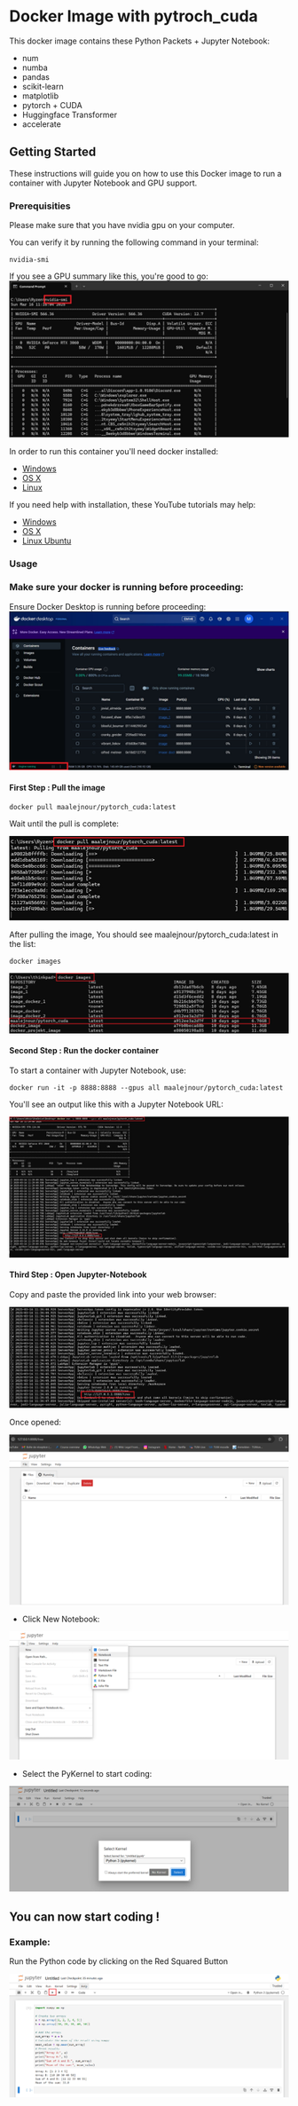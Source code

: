 
# Docker Image with pytroch_cuda
This docker image contains these Python Packets + Jupyter Notebook: 
- num
- numba
- pandas
- scikit-learn
- matplotlib
- pytorch + CUDA 
- Huggingface Transformer
- accelerate

## Getting Started

These instructions will guide you on how to use this Docker image to run a container with Jupyter Notebook and GPU support.

### Prerequisities

Please make sure that you have nvidia gpu on your computer.

You can verify it by running the following command in your terminal: 
```shell
nvidia-smi
```
If you see a GPU summary like this, you're good to go: 
<img src="https://github.com/MAALEJNour/pytroch_cuda/blob/7e32375b3212852a10d20e893e911c973696162f/cloud_setup_1.jpg" > 

In order to run this container you'll need docker installed: 

* [Windows](https://docs.docker.com/desktop/setup/install/windows-install/)
* [OS X](https://docs.docker.com/desktop/setup/install/mac-install/)
* [Linux](https://docs.docker.com/desktop/setup/install/linux/)
  
If you need help with installation, these YouTube tutorials may help:

* [Windows](https://www.youtube.com/watch?v=-EXlfSsP49A)
* [OS X](https://www.youtube.com/watch?v=-EXlfSsP49A)
* [Linux Ubuntu](https://www.youtube.com/watch?v=cqbh-RneBlk)
### Usage
### Make sure your docker is running before proceeding: 

Ensure Docker Desktop is running before proceeding:
<img src="https://github.com/MAALEJNour/pytroch_cuda/blob/7e32375b3212852a10d20e893e911c973696162f/cloud_setup_3.jpg"> 

#### First Step : Pull the image 

```shell
docker pull maalejnour/pytorch_cuda:latest
```
Wait until the pull is complete: 

<img src="https://github.com/MAALEJNour/pytroch_cuda/blob/7e32375b3212852a10d20e893e911c973696162f/cloud_setup_4.png"> 

After pulling the image, You should see maalejnour/pytorch_cuda:latest in the list:

```shell
docker images
```
<img src="https://github.com/MAALEJNour/pytroch_cuda/blob/7e32375b3212852a10d20e893e911c973696162f/cloud_setup_5.png" > 

#### Second Step : Run the docker container 

To start a container with Jupyter Notebook, use:
```shell
docker run -it -p 8888:8888 --gpus all maalejnour/pytorch_cuda:latest
```
You'll see an output like this with a Jupyter Notebook URL:

<img src="https://github.com/MAALEJNour/pytroch_cuda/blob/9e4b68c4b935121fc9e098390d0cd16738721971/cloud_setup_8.jpg" > 

#### Third Step : Open Jupyter-Notebook

Copy and paste the provided link into your web browser:

<img src = "cloud_setup_6.png" > 


Once opened: 

<img src= "https://github.com/MAALEJNour/pytroch_cuda/blob/c734a251f64531e47f85085cf7e98a3dd23d0a7e/Screenshot%202025-03-16%20135721.png">

* Click New Notebook: 

<img src= "https://github.com/MAALEJNour/pytroch_cuda/blob/4e15183e2365e2f06ba0bfca433bac303d1682d2/Screenshot%202025-03-16%20140159.png">

* Select the PyKernel to start coding: 

<img src= "https://github.com/MAALEJNour/pytroch_cuda/blob/51cfb36941e06c7917028dca8709537e7000f6f9/Screenshot%202025-03-16%20140607.png">

## You can now start coding !

### Example: 

Run the Python code by clicking on the Red Squared Button

<img  src= "cloud_setup_10.png"> 
